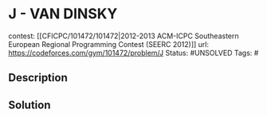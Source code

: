 # J - VAN DINSKY

contest: [[CFICPC/101472/101472|2012-2013 ACM-ICPC Southeastern European Regional Programming Contest (SEERC 2012)]]
url: https://codeforces.com/gym/101472/problem/J
Status: #UNSOLVED
Tags: #

## Description

## Solution

